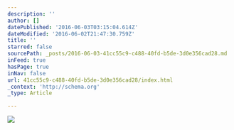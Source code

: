 ```yaml
---
description: ''
author: []
datePublished: '2016-06-03T03:15:04.614Z'
dateModified: '2016-06-02T21:47:30.759Z'
title: ''
starred: false
sourcePath: _posts/2016-06-03-41cc55c9-c488-40fd-b5de-3d0e356cad28.md
inFeed: true
hasPage: true
inNav: false
url: 41cc55c9-c488-40fd-b5de-3d0e356cad28/index.html
_context: 'http://schema.org'
_type: Article

---
```

![](https://the-grid-user-content.s3-us-west-2.amazonaws.com/bbf71e87-bd49-4a37-9830-6cafc35a92cf.jpg)